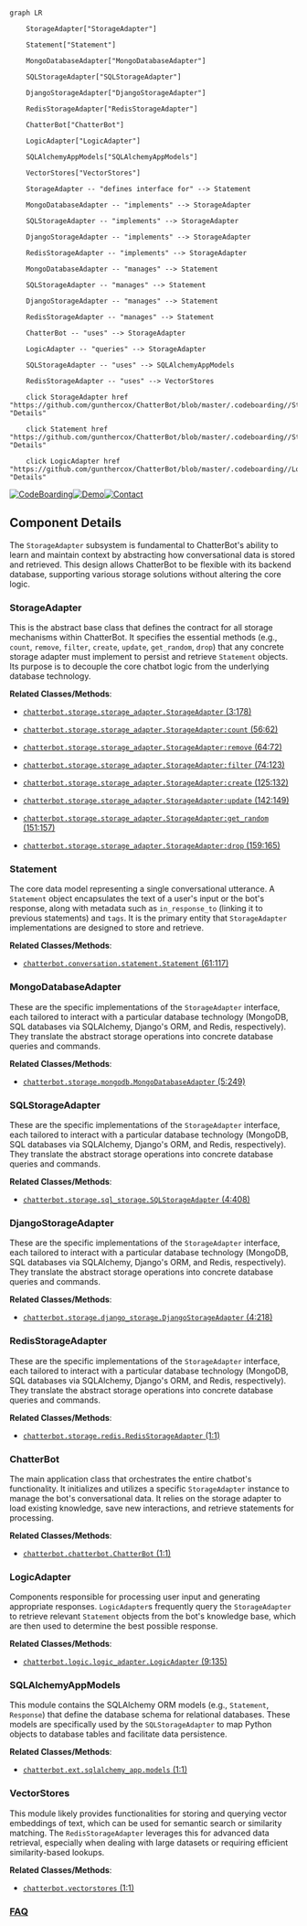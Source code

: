 ```mermaid

graph LR

    StorageAdapter["StorageAdapter"]

    Statement["Statement"]

    MongoDatabaseAdapter["MongoDatabaseAdapter"]

    SQLStorageAdapter["SQLStorageAdapter"]

    DjangoStorageAdapter["DjangoStorageAdapter"]

    RedisStorageAdapter["RedisStorageAdapter"]

    ChatterBot["ChatterBot"]

    LogicAdapter["LogicAdapter"]

    SQLAlchemyAppModels["SQLAlchemyAppModels"]

    VectorStores["VectorStores"]

    StorageAdapter -- "defines interface for" --> Statement

    MongoDatabaseAdapter -- "implements" --> StorageAdapter

    SQLStorageAdapter -- "implements" --> StorageAdapter

    DjangoStorageAdapter -- "implements" --> StorageAdapter

    RedisStorageAdapter -- "implements" --> StorageAdapter

    MongoDatabaseAdapter -- "manages" --> Statement

    SQLStorageAdapter -- "manages" --> Statement

    DjangoStorageAdapter -- "manages" --> Statement

    RedisStorageAdapter -- "manages" --> Statement

    ChatterBot -- "uses" --> StorageAdapter

    LogicAdapter -- "queries" --> StorageAdapter

    SQLStorageAdapter -- "uses" --> SQLAlchemyAppModels

    RedisStorageAdapter -- "uses" --> VectorStores

    click StorageAdapter href "https://github.com/gunthercox/ChatterBot/blob/master/.codeboarding//StorageAdapter.md" "Details"

    click Statement href "https://github.com/gunthercox/ChatterBot/blob/master/.codeboarding//Statement.md" "Details"

    click LogicAdapter href "https://github.com/gunthercox/ChatterBot/blob/master/.codeboarding//LogicAdapter.md" "Details"

```

[![CodeBoarding](https://img.shields.io/badge/Generated%20by-CodeBoarding-9cf?style=flat-square)](https://github.com/CodeBoarding/GeneratedOnBoardings)[![Demo](https://img.shields.io/badge/Try%20our-Demo-blue?style=flat-square)](https://www.codeboarding.org/demo)[![Contact](https://img.shields.io/badge/Contact%20us%20-%20contact@codeboarding.org-lightgrey?style=flat-square)](mailto:contact@codeboarding.org)



## Component Details



The `StorageAdapter` subsystem is fundamental to ChatterBot's ability to learn and maintain context by abstracting how conversational data is stored and retrieved. This design allows ChatterBot to be flexible with its backend database, supporting various storage solutions without altering the core logic.



### StorageAdapter

This is the abstract base class that defines the contract for all storage mechanisms within ChatterBot. It specifies the essential methods (e.g., `count`, `remove`, `filter`, `create`, `update`, `get_random`, `drop`) that any concrete storage adapter must implement to persist and retrieve `Statement` objects. Its purpose is to decouple the core chatbot logic from the underlying database technology.





**Related Classes/Methods**:



- <a href="https://github.com/gunthercox/ChatterBot/blob/master/chatterbot/storage/storage_adapter.py#L3-L178" target="_blank" rel="noopener noreferrer">`chatterbot.storage.storage_adapter.StorageAdapter` (3:178)</a>

- <a href="https://github.com/gunthercox/ChatterBot/blob/master/chatterbot/storage/storage_adapter.py#L56-L62" target="_blank" rel="noopener noreferrer">`chatterbot.storage.storage_adapter.StorageAdapter:count` (56:62)</a>

- <a href="https://github.com/gunthercox/ChatterBot/blob/master/chatterbot/storage/storage_adapter.py#L64-L72" target="_blank" rel="noopener noreferrer">`chatterbot.storage.storage_adapter.StorageAdapter:remove` (64:72)</a>

- <a href="https://github.com/gunthercox/ChatterBot/blob/master/chatterbot/storage/storage_adapter.py#L74-L123" target="_blank" rel="noopener noreferrer">`chatterbot.storage.storage_adapter.StorageAdapter:filter` (74:123)</a>

- <a href="https://github.com/gunthercox/ChatterBot/blob/master/chatterbot/storage/storage_adapter.py#L125-L132" target="_blank" rel="noopener noreferrer">`chatterbot.storage.storage_adapter.StorageAdapter:create` (125:132)</a>

- <a href="https://github.com/gunthercox/ChatterBot/blob/master/chatterbot/storage/storage_adapter.py#L142-L149" target="_blank" rel="noopener noreferrer">`chatterbot.storage.storage_adapter.StorageAdapter:update` (142:149)</a>

- <a href="https://github.com/gunthercox/ChatterBot/blob/master/chatterbot/storage/storage_adapter.py#L151-L157" target="_blank" rel="noopener noreferrer">`chatterbot.storage.storage_adapter.StorageAdapter:get_random` (151:157)</a>

- <a href="https://github.com/gunthercox/ChatterBot/blob/master/chatterbot/storage/storage_adapter.py#L159-L165" target="_blank" rel="noopener noreferrer">`chatterbot.storage.storage_adapter.StorageAdapter:drop` (159:165)</a>





### Statement

The core data model representing a single conversational utterance. A `Statement` object encapsulates the text of a user's input or the bot's response, along with metadata such as `in_response_to` (linking it to previous statements) and `tags`. It is the primary entity that `StorageAdapter` implementations are designed to store and retrieve.





**Related Classes/Methods**:



- <a href="https://github.com/gunthercox/ChatterBot/blob/master/chatterbot/conversation.py#L61-L117" target="_blank" rel="noopener noreferrer">`chatterbot.conversation.statement.Statement` (61:117)</a>





### MongoDatabaseAdapter

These are the specific implementations of the `StorageAdapter` interface, each tailored to interact with a particular database technology (MongoDB, SQL databases via SQLAlchemy, Django's ORM, and Redis, respectively). They translate the abstract storage operations into concrete database queries and commands.





**Related Classes/Methods**:



- <a href="https://github.com/gunthercox/ChatterBot/blob/master/chatterbot/storage/mongodb.py#L5-L249" target="_blank" rel="noopener noreferrer">`chatterbot.storage.mongodb.MongoDatabaseAdapter` (5:249)</a>





### SQLStorageAdapter

These are the specific implementations of the `StorageAdapter` interface, each tailored to interact with a particular database technology (MongoDB, SQL databases via SQLAlchemy, Django's ORM, and Redis, respectively). They translate the abstract storage operations into concrete database queries and commands.





**Related Classes/Methods**:



- <a href="https://github.com/gunthercox/ChatterBot/blob/master/chatterbot/storage/sql_storage.py#L4-L408" target="_blank" rel="noopener noreferrer">`chatterbot.storage.sql_storage.SQLStorageAdapter` (4:408)</a>





### DjangoStorageAdapter

These are the specific implementations of the `StorageAdapter` interface, each tailored to interact with a particular database technology (MongoDB, SQL databases via SQLAlchemy, Django's ORM, and Redis, respectively). They translate the abstract storage operations into concrete database queries and commands.





**Related Classes/Methods**:



- <a href="https://github.com/gunthercox/ChatterBot/blob/master/chatterbot/storage/django_storage.py#L4-L218" target="_blank" rel="noopener noreferrer">`chatterbot.storage.django_storage.DjangoStorageAdapter` (4:218)</a>





### RedisStorageAdapter

These are the specific implementations of the `StorageAdapter` interface, each tailored to interact with a particular database technology (MongoDB, SQL databases via SQLAlchemy, Django's ORM, and Redis, respectively). They translate the abstract storage operations into concrete database queries and commands.





**Related Classes/Methods**:



- <a href="https://github.com/gunthercox/ChatterBot/blob/master/chatterbot/storage/redis.py#L1-L1" target="_blank" rel="noopener noreferrer">`chatterbot.storage.redis.RedisStorageAdapter` (1:1)</a>





### ChatterBot

The main application class that orchestrates the entire chatbot's functionality. It initializes and utilizes a specific `StorageAdapter` instance to manage the bot's conversational data. It relies on the storage adapter to load existing knowledge, save new interactions, and retrieve statements for processing.





**Related Classes/Methods**:



- <a href="https://github.com/gunthercox/ChatterBot/blob/master/chatterbot/chatterbot.py#L1-L1" target="_blank" rel="noopener noreferrer">`chatterbot.chatterbot.ChatterBot` (1:1)</a>





### LogicAdapter

Components responsible for processing user input and generating appropriate responses. `LogicAdapter`s frequently query the `StorageAdapter` to retrieve relevant `Statement` objects from the bot's knowledge base, which are then used to determine the best possible response.





**Related Classes/Methods**:



- <a href="https://github.com/gunthercox/ChatterBot/blob/master/chatterbot/logic/logic_adapter.py#L9-L135" target="_blank" rel="noopener noreferrer">`chatterbot.logic.logic_adapter.LogicAdapter` (9:135)</a>





### SQLAlchemyAppModels

This module contains the SQLAlchemy ORM models (e.g., `Statement`, `Response`) that define the database schema for relational databases. These models are specifically used by the `SQLStorageAdapter` to map Python objects to database tables and facilitate data persistence.





**Related Classes/Methods**:



- <a href="https://github.com/gunthercox/ChatterBot/blob/master/chatterbot/ext/sqlalchemy_app/models.py#L1-L1" target="_blank" rel="noopener noreferrer">`chatterbot.ext.sqlalchemy_app.models` (1:1)</a>





### VectorStores

This module likely provides functionalities for storing and querying vector embeddings of text, which can be used for semantic search or similarity matching. The `RedisStorageAdapter` leverages this for advanced data retrieval, especially when dealing with large datasets or requiring efficient similarity-based lookups.





**Related Classes/Methods**:



- <a href="https://github.com/gunthercox/ChatterBot/blob/master/chatterbot/vectorstores.py#L1-L1" target="_blank" rel="noopener noreferrer">`chatterbot.vectorstores` (1:1)</a>









### [FAQ](https://github.com/CodeBoarding/GeneratedOnBoardings/tree/main?tab=readme-ov-file#faq)